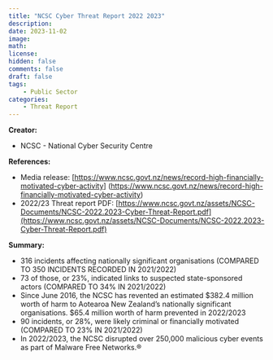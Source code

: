 ```yaml
---
title: "NCSC Cyber Threat Report 2022 2023"
description: 
date: 2023-11-02
image: 
math: 
license: 
hidden: false
comments: false
draft: false
tags: 
    - Public Sector
categories:
    - Threat Report
---
```

**Creator:**
* NCSC - National Cyber Security Centre

**References:**
* Media release: [https://www.ncsc.govt.nz/news/record-high-financially-motivated-cyber-activity] (https://www.ncsc.govt.nz/news/record-high-financially-motivated-cyber-activity)
* 2022/23 Threat report PDF: [https://www.ncsc.govt.nz/assets/NCSC-Documents/NCSC-2022.2023-Cyber-Threat-Report.pdf](https://www.ncsc.govt.nz/assets/NCSC-Documents/NCSC-2022.2023-Cyber-Threat-Report.pdf)

**Summary:**
* 316 incidents affecting nationally significant organisations (COMPARED TO 350 INCIDENTS RECORDED IN 2021/2022)
* 73 of those, or 23%, indicated links to suspected state-sponsored actors (COMPARED TO 34% IN 2021/2022)
* Since June 2016, the NCSC has revented an estimated $382.4 million worth of harm to Aotearoa New Zealand’s nationally significant organisations. $65.4 million worth of harm prevented in 2022/2023
* 90 incidents, or 28%, were likely criminal or financially motivated (COMPARED TO 23% IN 2021/2022)
* In 2022/2023, the NCSC disrupted over 250,000 malicious cyber events as part of Malware Free Networks.®